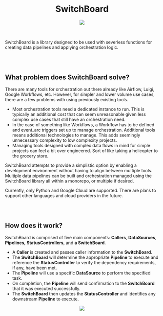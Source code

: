 <h1 align="center">SwitchBoard</h1>

<div align="center">
  <img src="https://github.com/osteensco/SwitchBoard/assets/86266589/e480f7f1-b9e1-47d9-a305-f1fbac124c9c"><br>
</div>

<br>
<br>

SwitchBoard is a library designed to be used with severless functions for creating data pipelines and applying orchestration logic.

<br>
<br>


## What problem does SwitchBoard solve?

There are many tools for orchestration out there already like Airflow, Luigi, Google Workflows, etc. However, for simpler and lower volume use cases, there are a few problems with using previously existing tools.
* Most orchestration tools need a dedicated instance to run. This is typically an additional cost that can seem unreasonable given less complex use cases that still have an orchestration need.
* In the case of something like Workflows, a Workflow has to be defined and event_arc triggers set up to manage orchestration. Additional tools means additional technologies to manage. This adds seemingly unnecessary complexity to low complexity projects.
* Managing tools designed with complex data flows in mind for simple projects can feel a bit over engineered. Sort of like taking a helicopter to the grocery store.  

SwitchBoard attempts to provide a simplistic option by enabling a development environment without having to align between multiple tools.  
Multiple data pipelines can be built and orchestration managed using the SwitchBoard library all within a monorepo, or multiple if desired.  
  
Currently, only Python and Google Cloud are supported. There are plans to support other languages and cloud providers in the future.  

<br>
<br>

## How does it work?

SwitchBoard is comprised of five main components: **Callers**, **DataSources**, **Pipelines**, **StatusControllers**, and **a SwitchBoard**.  
  
* A **Caller** is created and passes caller information to the **SwitchBoard**.  
* The **SwitchBoard** will determine the appropriate **Pipeline** to execute and reference the **StatusController** to verify the dependency requirements, if any, have been met.  
* The **Pipeline** will use a specific **DataSource** to perform the specified task.  
* On completion, the **Pipeline** will send confirmation to the **SwitchBoard** that it was executed successfully.  
* The **SwitchBoard** then updates the **StatusController** and identifies any downstream **Pipeline** to execute.  
  

<div align="center">
  <img src="https://github.com/osteensco/SwitchBoard/assets/86266589/8c15c91f-9f3c-4b23-be77-3317b5d5a918"><br>
</div>
